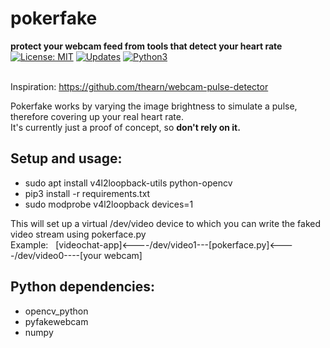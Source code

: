 # pokerfake
<p>
  <b>protect your webcam feed from tools that detect your heart rate</b><br>
  <a href="https://opensource.org/licenses/MIT"><img alt="License: MIT" src="https://img.shields.io/badge/License-MIT-yellow.svg"></a>
  <a href="https://pyup.io/repos/github/mzollin/pokerface"><img alt="Updates" src="https://pyup.io/repos/github/mzollin/pokerfake/shield.svg"></a>
  <a href="https://pyup.io/repos/github/mzollin/pokerface"><img alt="Python3" src="https://pyup.io/repos/github/mzollin/pokerfake/python-3-shield.svg"></a><br><br>
<p>

Inspiration: https://github.com/thearn/webcam-pulse-detector

Pokerfake works by varying the image brightness to simulate a pulse, therefore covering up your real heart rate.<br>
It's currently just a proof of concept, so **don't rely on it.**

## Setup and usage:
- sudo apt install v4l2loopback-utils python-opencv
- pip3 install -r requirements.txt
- sudo modprobe v4l2loopback devices=1

This will set up a virtual /dev/video device to which you can write the faked video stream using pokerface.py<br>
Example: &nbsp; [videochat-app]<----/dev/video1---[pokerface.py]<----/dev/video0----[your webcam]

## Python dependencies:
- opencv_python
- pyfakewebcam
- numpy
